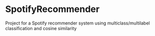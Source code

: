 # SpotifyRecommender
Project for a Spotify recommender system using multiclass/multilabel classification and cosine similarity
